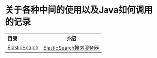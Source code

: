 # 关于各种中间的使用以及Java如何调用的记录

| 目录                             |                   介绍                    |
|:-------------------------------|:---------------------------------------:|
| [ElasticSearch](elasticSearch) | [ElasticSearch搜索服务器](elasticSearch/elasticSearch.md) |
